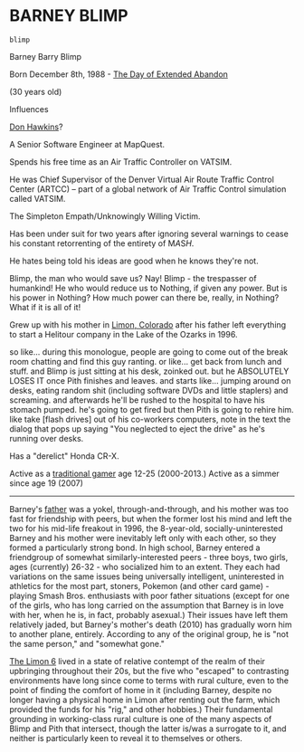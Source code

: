 # BARNEY BLIMP

`blimp`

Barney Barry Blimp

Born December 8th, 1988 - [The Day of Extended Abandon](https://www.evernote.com/shard/s36/nl/4017180/0b2f46bd-05f8-4756-a7e2-1e4eda383e16)

(30 years old)

Influences

[Don Hawkins](https://www.evernote.com/shard/s36/nl/4017180/2f80e12b-5a60-4a84-9ed2-7050602fce1c)?

A Senior Software Engineer at MapQuest.

Spends his free time as an Air Traffic Controller on VATSIM.

He was Chief Supervisor of the Denver Virtual Air Route Traffic Control Center (ARTCC) – part of a global network of Air Traffic Control simulation called VATSIM.

The Simpleton Empath/Unknowingly Willing Victim.

Has been under suit for two years after ignoring several warnings to cease his constant retorrenting of the entirety of M*A*S*H*.

He hates being told his ideas are good when he knows they're not.

Blimp, the man who would save us? Nay! Blimp - the trespasser of humankind! He who would reduce us to Nothing, if given any power. But is his power in Nothing? How much power can there be, really, in Nothing? What if it is all of it!

Grew up with his mother in [Limon, Colorado](http://www.townoflimon.com/) after his father left everything to start a Helitour company in the Lake of the Ozarks in 1996.

so like... during this monologue, people are going to come out of the break room chatting and find this guy ranting. or like... get back from lunch and stuff. and Blimp is just sitting at his desk, zoinked out. but he ABSOLUTELY LOSES IT once Pith finishes and leaves. and starts like... jumping around on desks, eating random shit (including software DVDs and little staplers) and screaming. and afterwards he'll be rushed to the hospital to have his stomach pumped. he's going to get fired but then Pith is going to rehire him. like take [flash drives] out of his co-workers computers, note in the text the dialog that pops up saying "You neglected to eject the drive" as he's running over desks.

Has a "derelict" Honda CR-X.

Active as a [traditional gamer](https://www.evernote.com/shard/s36/nl/4017180/b7be8ad7-6477-42d8-bf6a-69370458f84f) age 12-25 (2000-2013.) Active as a simmer since age 19 (2007)

---

Barney's [father](https://www.evernote.com/shard/s36/nl/4017180/5e2b4f5b-a42e-40db-a624-0befd75d053e) was a yokel, through-and-through, and his mother was too fast for friendship with peers, but when the former lost his mind and left the two for his mid-life freakout in 1996, the 8-year-old, socially-uninterested Barney and his mother were inevitably left only with each other, so they formed a particularly strong bond. In high school, Barney entered a friendgroup of somewhat similarly-interested peers - three boys, two girls, ages (currently) 26-32 - who socialized him to an extent. They each had variations on the same issues being universally intelligent, uninterested in athletics for the most part, stoners, Pokemon (and other card game) -playing Smash Bros. enthusiasts with poor father situations (except for one of the girls, who has long carried on the assumption that Barney is in love with her, when he is, in fact, probably asexual.) Their issues have left them relatively jaded, but Barney's mother's death (2010) has gradually worn him to another plane, entirely. According to any of the original group, he is "not the same person," and "somewhat gone."

[The Limon 6](https://www.evernote.com/shard/s36/nl/4017180/2c535fb3-c7a3-4c2d-8a40-da608a432ba7) lived in a state of relative contempt of the realm of their upbringing throughout their 20s, but the five who "escaped" to contrasting environments have long since come to terms with rural culture, even to the point of finding the comfort of home in it (including Barney, despite no longer having a physical home in Limon after renting out the farm, which provided the funds for his "rig," and other hobbies.) Their fundamental grounding in working-class rural culture is one of the many aspects of Blimp and Pith that intersect, though the latter is/was a surrogate to it, and neither is particularly keen to reveal it to themselves or others.
